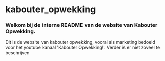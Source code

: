 # kabouter_opwekking
### Welkom bij de interne README van de website van Kabouter Opwekking.
Dit is de website van kabouter opwekking, vooral als marketing bedoeld voor het youtube kanaal 'Kabouter Opwekking!'. Verder is er niet zoveel te beschrijven
